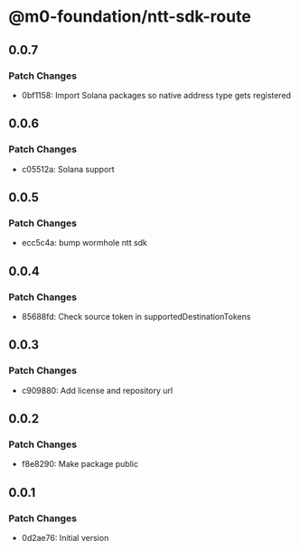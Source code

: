 # @m0-foundation/ntt-sdk-route

## 0.0.7

### Patch Changes

- 0bf1158: Import Solana packages so native address type gets registered

## 0.0.6

### Patch Changes

- c05512a: Solana support

## 0.0.5

### Patch Changes

- ecc5c4a: bump wormhole ntt sdk

## 0.0.4

### Patch Changes

- 85688fd: Check source token in supportedDestinationTokens

## 0.0.3

### Patch Changes

- c909880: Add license and repository url

## 0.0.2

### Patch Changes

- f8e8290: Make package public

## 0.0.1

### Patch Changes

- 0d2ae76: Initial version
